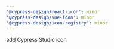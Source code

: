 ```yaml
---
'@cypress-design/react-icon': minor
'@cypress-design/vue-icon': minor
'@cypress-design/icon-registry': minor
---
```


add Cypress Studio icon
